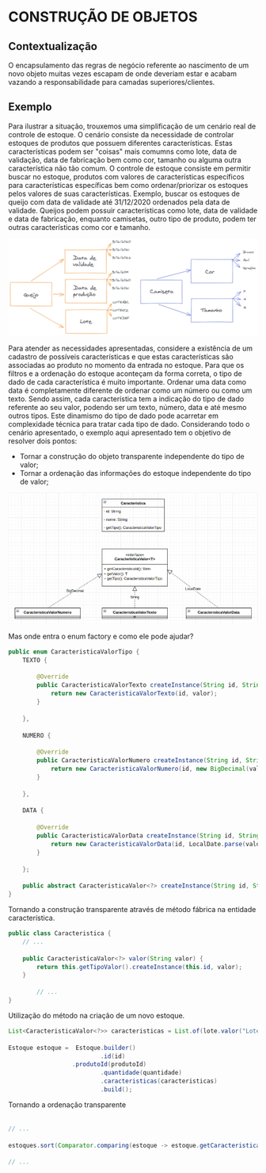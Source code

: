# CONSTRUÇÃO DE OBJETOS


## Contextualização

O encapsulamento das regras de negócio referente ao nascimento de um novo objeto muitas vezes escapam de onde deveriam estar e acabam vazando a responsabilidade para camadas superiores/clientes.

## Exemplo

Para ilustrar a situação, trouxemos uma simplificação de um cenário real de controle de estoque. O cenário consiste da necessidade de controlar estoques de produtos que possuem diferentes características. Estas características podem ser "coisas" mais comumns como lote, data de validação, data de  fabricação bem como cor, tamanho ou alguma outra característica não tão comum. O controle de estoque consiste em permitir buscar no estoque, produtos com valores de características específicos para características específicas bem como ordenar/priorizar os estoques pelos valores de suas características. Exemplo, buscar os estoques de queijo com data de validade até 31/12/2020 ordenados pela data de validade. Queijos podem possuir características como lote, data de validade e data de fabricação, enquanto camisetas, outro tipo de produto, podem ter outras características como cor e tamanho.


![Imagem lúdica produto x característica](./docs/img/img_diagrama_ludico_caracteristica.png)


Para atender as necessidades apresentadas, considere a existência de um cadastro de possíveis características e que estas características são associadas ao produto no momento da entrada no estoque. Para que os filtros e a ordenação do estoque aconteçam da forma correta, o tipo de dado de cada característica é muito importante. Ordenar uma data como data é completamente diferente de ordenar como um número ou como um texto. Sendo assim, cada característica tem a indicação do tipo de dado referente ao seu valor, podendo ser um texto, número, data e até mesmo outros tipos. Este dinamismo do tipo de dado pode acarretar em complexidade técnica para tratar cada tipo de dado. 
Considerando todo o cenário apresentado, o exemplo aqui apresentado tem o objetivo de resolver dois pontos:
* Tornar a construção do objeto transparente independente do tipo de valor;
* Tornar a ordenação das informações do estoque independente do tipo de valor;


![Imagem diagrama característica](./docs/img/img_diagrama_caracteristica.png) 


Mas onde entra o enum factory e como ele pode ajudar?

```java
public enum CaracteristicaValorTipo {
	TEXTO {

		@Override
		public CaracteristicaValorTexto createInstance(String id, String valor) {
			return new CaracteristicaValorTexto(id, valor);
		}

	},

	NUMERO {

		@Override
		public CaracteristicaValorNumero createInstance(String id, String valor) {
			return new CaracteristicaValorNumero(id, new BigDecimal(valor));
		}

	},

	DATA {

		@Override
		public CaracteristicaValorData createInstance(String id, String valor) {
			return new CaracteristicaValorData(id, LocalDate.parse(valor));
		}

	};

	public abstract CaracteristicaValor<?> createInstance(String id, String valor);
}
```

Tornando a construção transparente através de método fábrica na entidade característica.

```java
public class Caracteristica {
	// ...

	public CaracteristicaValor<?> valor(String valor) {
		return this.getTipoValor().createInstance(this.id, valor);
	}

        // ...
}
```
Utilização do método na criação de um novo estoque.

```java
List<CaracteristicaValor<?>> caracteristicas = List.of(lote.valor("Lote ABC"), dataValidade.valor("2021-12-31"));

Estoque estoque =  Estoque.builder()
                          .id(id)
		          .produtoId(produtoId)
                          .quantidade(quantidade)
                          .caracteristicas(caracteristicas)
                          .build();
```

Tornando a ordenação transparente

  
```java

// ...

estoques.sort(Comparator.comparing(estoque -> estoque.getCaracteristicaValor(algumaCaracteristica.getId())));

// ...

```
